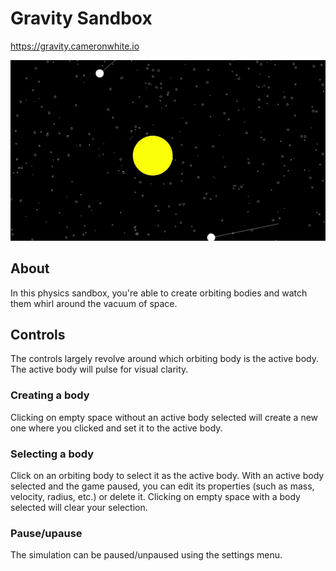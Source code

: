 # Gravity Sandbox

https://gravity.cameronwhite.io

![Gravity sandbox animated GIF](https://github.com/SophiaWhiteMA/GravitySandbox/blob/main/animated.gif?raw=true)

## About 

 In this physics sandbox, you're able to create orbiting bodies and watch them whirl around the vacuum of space. 

 ## Controls

The controls largely revolve around which orbiting body is the active body. The active body will pulse for visual clarity. 

### Creating a body

Clicking on empty space without an active body selected will create a new one where you clicked and set it to the active body. 

### Selecting a body

Click on an orbiting body to select it as the active body. With an active body selected and the game paused, you can edit its properties (such as mass, velocity, radius, etc.) or delete it. Clicking on empty space with a body selected will clear your selection. 

### Pause/upause

The simulation can be paused/unpaused using the settings menu. 
